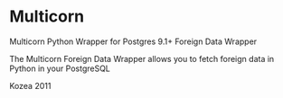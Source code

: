 Multicorn
=========

Multicorn Python Wrapper for Postgres 9.1+ Foreign Data Wrapper

The Multicorn Foreign Data Wrapper allows you to fetch foreign data in Python in your PostgreSQL


Kozea 2011
